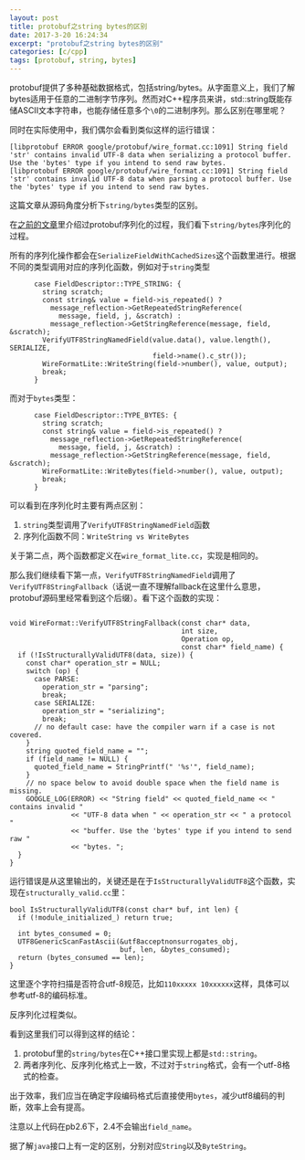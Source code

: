 ```yaml
---
layout: post
title: protobuf之string bytes的区别
date: 2017-3-20 16:24:34
excerpt: "protobuf之string bytes的区别"
categories: [c/cpp]
tags: [protobuf, string, bytes]
---
```


protobuf提供了多种基础数据格式，包括string/bytes。从字面意义上，我们了解bytes适用于任意的二进制字节序列。然而对C++程序员来讲，std::string既能存储ASCII文本字符串，也能存储任意多个`\0`的二进制序列。那么区别在哪里呢？

同时在实际使用中，我们偶尔会看到类似这样的运行错误：

```
[libprotobuf ERROR google/protobuf/wire_format.cc:1091] String field 'str' contains invalid UTF-8 data when serializing a protocol buffer. Use the 'bytes' type if you intend to send raw bytes. 
[libprotobuf ERROR google/protobuf/wire_format.cc:1091] String field 'str' contains invalid UTF-8 data when parsing a protocol buffer. Use the 'bytes' type if you intend to send raw bytes. 
```

这篇文章从源码角度分析下`string/bytes`类型的区别。

<!--more-->

在[之前的文章](http://yingshin.github.io/c/cpp/2016/08/27/protobuf-encoding)里介绍过protobuf序列化的过程，我们看下`string/bytes`序列化的过程。

所有的序列化操作都会在`SerializeFieldWithCachedSizes`这个函数里进行。根据不同的类型调用对应的序列化函数，例如对于`string`类型

```
      case FieldDescriptor::TYPE_STRING: {
        string scratch;
        const string& value = field->is_repeated() ?
          message_reflection->GetRepeatedStringReference(
            message, field, j, &scratch) :
          message_reflection->GetStringReference(message, field, &scratch);
        VerifyUTF8StringNamedField(value.data(), value.length(), SERIALIZE,
                                   field->name().c_str());
        WireFormatLite::WriteString(field->number(), value, output);
        break;
      }
```

而对于`bytes`类型：

```
      case FieldDescriptor::TYPE_BYTES: {
        string scratch;
        const string& value = field->is_repeated() ?
          message_reflection->GetRepeatedStringReference(
            message, field, j, &scratch) :
          message_reflection->GetStringReference(message, field, &scratch);
        WireFormatLite::WriteBytes(field->number(), value, output);
        break;
      }
```

可以看到在序列化时主要有两点区别：

1. `string`类型调用了`VerifyUTF8StringNamedField`函数  
2. 序列化函数不同：`WriteString vs WriteBytes`

关于第二点，两个函数都定义在`wire_format_lite.cc`，实现是相同的。

那么我们继续看下第一点，`VerifyUTF8StringNamedField`调用了`VerifyUTF8StringFallback`（话说一直不理解fallback在这里什么意思，protobuf源码里经常看到这个后缀）。看下这个函数的实现：

```

void WireFormat::VerifyUTF8StringFallback(const char* data,
                                          int size,
                                          Operation op,
                                          const char* field_name) {
  if (!IsStructurallyValidUTF8(data, size)) {
    const char* operation_str = NULL;
    switch (op) {
      case PARSE:
        operation_str = "parsing";
        break;
      case SERIALIZE: 
        operation_str = "serializing";
        break;
      // no default case: have the compiler warn if a case is not covered.
    }
    string quoted_field_name = "";
    if (field_name != NULL) {
      quoted_field_name = StringPrintf(" '%s'", field_name);
    }
    // no space below to avoid double space when the field name is missing.
    GOOGLE_LOG(ERROR) << "String field" << quoted_field_name << " contains invalid "
               << "UTF-8 data when " << operation_str << " a protocol "
               << "buffer. Use the 'bytes' type if you intend to send raw "
               << "bytes. ";
  }
}
```

运行错误是从这里输出的，关键还是在于`IsStructurallyValidUTF8`这个函数，实现在`structurally_valid.cc`里：

```
bool IsStructurallyValidUTF8(const char* buf, int len) {
  if (!module_initialized_) return true;
  
  int bytes_consumed = 0;
  UTF8GenericScanFastAscii(&utf8acceptnonsurrogates_obj,
                           buf, len, &bytes_consumed);
  return (bytes_consumed == len);
}
```

这里逐个字符扫描是否符合utf-8规范，比如`110xxxxx 10xxxxxx`这样，具体可以参考utf-8的编码标准。

反序列化过程类似。

看到这里我们可以得到这样的结论：

1. protobuf里的`string/bytes`在C++接口里实现上都是`std::string`。  
2. 两者序列化、反序列化格式上一致，不过对于`string`格式，会有一个utf-8格式的检查。

出于效率，我们应当在确定字段编码格式后直接使用`bytes`，减少utf8编码的判断，效率上会有提高。

注意以上代码在pb2.6下，2.4不会输出`field_name`。

据了解`java`接口上有一定的区别，分别对应`String`以及`ByteString`。
